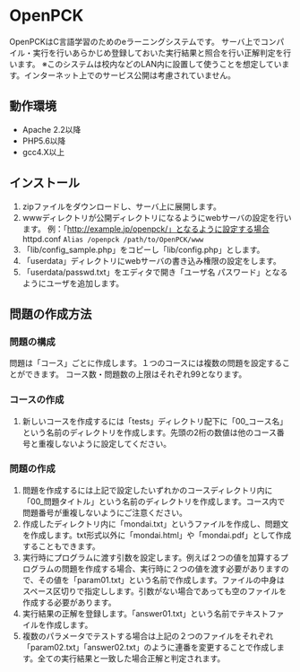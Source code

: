 # OpenPCK
OpenPCKはC言語学習のためのeラーニングシステムです。
サーバ上でコンパイル・実行を行いあらかじめ登録しておいた実行結果と照合を行い正解判定を行います。
※このシステムは校内などのLAN内に設置して使うことを想定しています。インターネット上でのサービス公開は考慮されていません。

## 動作環境
 * Apache 2.2以降
 * PHP5.6以降
 * gcc4.X以上
 
## インストール
 1. zipファイルをダウンロードし、サーバ上に展開します。
 2. wwwディレクトリが公開ディレクトリになるようにwebサーバの設定を行います。
   例：「http://example.jp/openpck/」となるように設定する場合
       httpd.conf
       `Alias /openpck /path/to/OpenPCK/www`   
 3. 「lib/config_sample.php」をコピーし「lib/config.php」とします。
 4. 「userdata」ディレクトリにwebサーバの書き込み権限の設定をします。
 5. 「userdata/passwd.txt」をエディタで開き「ユーザ名 パスワード」となるようにユーザを追加します。

## 問題の作成方法
### 問題の構成
 問題は「コース」ごとに作成します。１つのコースには複数の問題を設定することができます。
 コース数・問題数の上限はそれぞれ99となります。
### コースの作成
 1. 新しいコースを作成するには「tests」ディレクトリ配下に「00_コース名」という名前のディレクトリを作成します。先頭の2桁の数値は他のコース番号と重複しないように設定してください。

### 問題の作成
 1. 問題を作成するには上記で設定したいずれかのコースディレクトリ内に「00_問題タイトル」という名前のディレクトリを作成します。コース内で問題番号が重複しないようにご注意ください。
 2. 作成したディレクトリ内に「mondai.txt」というファイルを作成し、問題文を作成します。txt形式以外に「mondai.html」や「mondai.pdf」として作成することもできます。
 3. 実行時にプログラムに渡す引数を設定します。例えば２つの値を加算するプログラムの問題を作成する場合、実行時に２つの値を渡す必要がありますので、その値を「param01.txt」という名前で作成します。ファイルの中身はスペース区切りで指定しします。引数がない場合であっても空のファイルを作成する必要があります。
 4. 実行結果の正解を登録します。「answer01.txt」という名前でテキストファイルを作成します。
 5. 複数のパラメータでテストする場合は上記の２つのファイルをそれぞれ「param02.txt」「answer02.txt」のように連番を変更することで作成します。全ての実行結果と一致した場合正解と判定されます。
 

